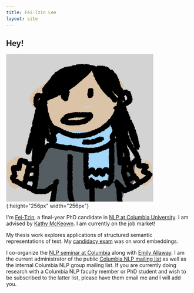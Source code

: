 ```yaml
---
title: Fei-Tzin Lee
layout: site
---
```


## Hey!

![A scribbled likeness of myself.](/assets/img/profile.png){:height="256px" width="256px"}

I'm [Fei-Tzin](about.html), a final-year PhD candidate in [NLP at Columbia University](http://www1.cs.columbia.edu/nlp/index.cgi). I am advised by [Kathy McKeown](http://www.cs.columbia.edu/~kathy/). I am currently on the job market!

My thesis work explores applications of structured semantic representations of text. My [candidacy exam](candidacy.html) was on word embeddings.

I co-organize the [NLP seminar at Columbia](http://www.cs.columbia.edu/nlp/nlp_seminar.html) along with [Emily Allaway](http://www.cs.columbia.edu/~eallaway/). I am the current administrator of the public [Columbia NLP mailing list](https://lists.cs.columbia.edu/mailman/listinfo/nlp-announce) as well as the internal Columbia NLP group mailing list. If you are currently doing research with a Columbia NLP faculty member or PhD student and wish to be subscribed to the latter list, please have them email me and I will add you.